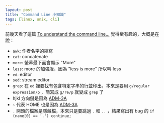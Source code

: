 ```yaml
---
layout: post
title: "Command Line 小知識"
tags: [linux, unix, cli]
---
```


前幾天看了這篇 [To understand the command line...](http://geekblog.oneandoneis2.org/index.php/2012/09/30/to-understand-the-command-line) 覺得蠻有趣的，大概是在說：

- `awk`: 作者名字的縮寫
- `cat`: concatenate
- `more`: 螢幕最下面會顯示 "More"
- `less`: more 的加強版，因為 "less is more" 所以叫 less
- `ed`: editor
- `sed`: stream editor
- `grep`: 在 `ed` 裡要找有包含特定字串的行並印出，本來是要用 `g/regular expression/p` ，簡寫成 `g/re/p` 就變成 `grep` 了
- hjkl 方向鍵是因為 [ADM-3A](http://www.catonmat.net/blog/why-vim-uses-hjkl-as-arrow-keys/)
- `~` 代表 HOME 也是因為 [ADM-3A](http://www.catonmat.net/blog/why-vim-uses-hjkl-as-arrow-keys/)
- `.` 開頭的檔案是隱藏檔，本來只是要跳過 `.` 和 `..` ，結果寫出有 bug 的 `if (name[0] == '.') continue;`
